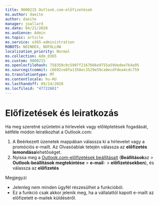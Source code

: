 ```yaml
---
title: 9000215 Outlook.com-előfizetések
ms.author: daeite
author: daeite
manager: joallard
ms.date: 04/21/2020
ms.audience: Admin
ms.topic: article
ms.service: o365-administration
ROBOTS: NOINDEX, NOFOLLOW
localization_priority: Normal
ms.collection: Adm_O365
ms.custom: 9000215
ms.openlocfilehash: 758359c9c5907f2167666e9755a59dedee764a95
ms.sourcegitcommit: c6692ce0fa1358ec3529e59ca0ecdfdea4cdc759
ms.translationtype: MT
ms.contentlocale: hu-HU
ms.lasthandoff: 09/14/2020
ms.locfileid: "47722601"
---
```

# <a name="subscriptions-and-unsubscribing"></a>Előfizetések és leiratkozás

Ha meg szeretné szüntetni a hírlevelek vagy előléptetések fogadását, kétféle módon leiratkozhat a Outlook.com:

1. A Beérkezett üzenetek mappában válassza ki a hírlevelet vagy a promóciós e-mailt. Az Olvasóablak tetején válassza az **előfizetés lemondása**lehetőséget.
2. Nyissa meg a [Outlook.com-előfizetések beállításait](https://outlook.live.com/mail/options/mail/brandsSubscriptions) (**Beállítások**az  >  **Outlook-beállítások megtekintése**  >  **e-mail**-  >  **előfizetésekben**), és válassza az **előfizetés**

Megjegyzi

- Jelenleg nem minden ügyfél részesülhet a funkcióból.
- Ez a funkció csak akkor jelenik meg, ha a vállalattól kapott e-mailt az előfizetett e-mailek küldéséről.